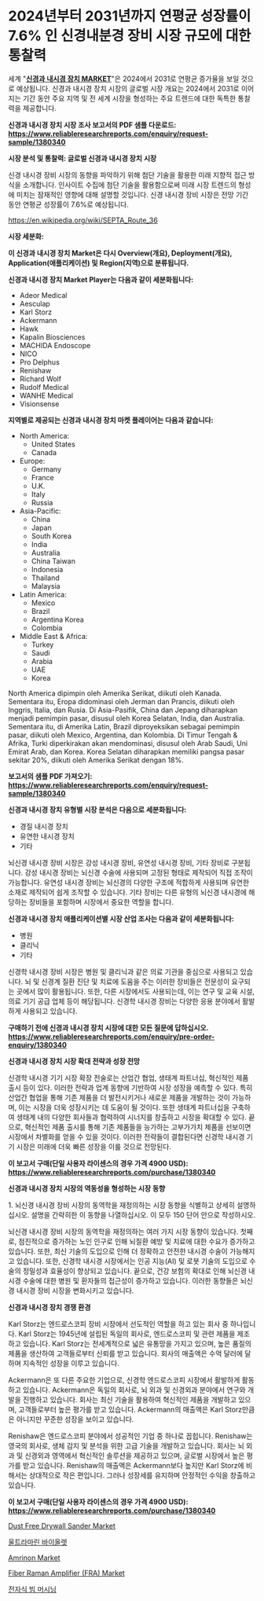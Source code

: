 <p><h1>2024년부터 2031년까지 연평균 성장률이 7.6% 인 신경내분경 장비 시장 규모에 대한 통찰력</h1></p><p>세계 "<strong><a href="https://www.reliableresearchreports.com/neurology-endoscopy-devices-r1380340">신경과 내시경 장치 MARKET</a></strong>"은 2024에서 2031로 연평균 증가율을 보일 것으로 예상됩니다. 신경과 내시경 장치 시장의 글로벌 시장 개요는 2024에서 2031로 이어지는 기간 동안 주요 지역 및 전 세계 시장을 형성하는 주요 트렌드에 대한 독특한 통찰력을 제공합니다.</p>
<p><strong>신경과 내시경 장치 시장 조사 보고서의 PDF 샘플 다운로드: <a href="https://www.reliableresearchreports.com/enquiry/request-sample/1380340">https://www.reliableresearchreports.com/enquiry/request-sample/1380340</a></strong></p>
<p><strong>시장 분석 및 통찰력: 글로벌 신경과 내시경 장치 시장</strong></p>
<p><p>신경 내시경 장비 시장의 동향을 파악하기 위해 첨단 기술을 활용한 미래 지향적 접근 방식을 소개합니다. 인사이트 수집에 첨단 기술을 활용함으로써 미래 시장 트렌드의 형성에 미치는 잠재적인 영향에 대해 설명할 것입니다. 신경 내시경 장비 시장은 전망 기간 동안 연평균 성장률이 7.6%로 예상됩니다.</p></p>
<p><a href="%7CAUTHORITHY_DOMAIN_URL%7C">https://en.wikipedia.org/wiki/SEPTA_Route_36</a></p>
<p><strong>시장 세분화:</strong></p>
<p><strong>이 신경과 내시경 장치 Market은 다시 Overview(개요), Deployment(개요), Application(애플리케이션) 및 Region(지역)으로 분류됩니다.</strong></p>
<p><strong>신경과 내시경 장치 Market Player는 다음과 같이 세분화됩니다:</strong></p>
<p><ul><li>Adeor Medical</li><li>Aesculap</li><li>Karl Storz</li><li>Ackermann</li><li>Hawk</li><li>Kapalin Biosciences</li><li>MACHIDA Endoscope</li><li>NICO</li><li>Pro Delphus</li><li>Renishaw</li><li>Richard Wolf</li><li>Rudolf Medical</li><li>WANHE Medical</li><li>Visionsense</li></ul></p>
<p><strong>지역별로 제공되는 신경과 내시경 장치 마켓 플레이어는 다음과 같습니다:</strong></p>
<p><ul>
    <li>
        North America:
        <ul>
            <li>United States</li>
            <li>Canada</li>
        </ul>
    </li>
    <li>
        Europe:
        <ul>
            <li>Germany</li>
            <li>France</li>
            <li>U.K.</li>
            <li>Italy</li>
            <li>Russia</li>
        </ul>
    </li>
    <li>
        Asia-Pacific:
        <ul>
            <li>China</li>
            <li>Japan</li>
            <li>South Korea</li>
            <li>India</li>
            <li>Australia</li>
            <li>China Taiwan</li>
            <li>Indonesia</li>
            <li>Thailand</li>
            <li>Malaysia</li>
        </ul>
    </li>
    <li>
        Latin America:
        <ul>
            <li>Mexico</li>
            <li>Brazil</li>
            <li>Argentina Korea</li>
            <li>Colombia</li>
        </ul>
    </li>
    <li>
        Middle East & Africa:
        <ul>
            <li>Turkey</li>
            <li>Saudi</li>
            <li>Arabia</li>
            <li>UAE</li>
            <li>Korea</li>
        </ul>
    </li>
    </ul></p>
<p><p>North America dipimpin oleh Amerika Serikat, diikuti oleh Kanada. Sementara itu, Eropa didominasi oleh Jerman dan Prancis, diikuti oleh Inggris, Italia, dan Rusia. Di Asia-Pasifik, China dan Jepang diharapkan menjadi pemimpin pasar, disusul oleh Korea Selatan, India, dan Australia. Sementara itu, di Amerika Latin, Brazil diproyeksikan sebagai pemimpin pasar, diikuti oleh Mexico, Argentina, dan Kolombia. Di Timur Tengah & Afrika, Turki diperkirakan akan mendominasi, disusul oleh Arab Saudi, Uni Emirat Arab, dan Korea. Korea Selatan diharapkan memiliki pangsa pasar sekitar 20%, diikuti oleh Amerika Serikat dengan 18%.</p></p>
<p><strong>보고서의 샘플 PDF 가져오기: <a href="https://www.reliableresearchreports.com/enquiry/request-sample/1380340">https://www.reliableresearchreports.com/enquiry/request-sample/1380340</a></strong></p>
<p><strong>신경과 내시경 장치 유형별 시장 분석은 다음으로 세분화됩니다:</strong></p>
<p><ul><li>경질 내시경 장치</li><li>유연한 내시경 장치</li><li>기타</li></ul></p>
<p><p>뇌신경 내시경 장비 시장은 강성 내시경 장비, 유연성 내시경 장비, 기타 장비로 구분됩니다. 강성 내시경 장비는 뇌신경 수술에 사용되며 고정된 형태로 제작되어 직접 조작이 가능합니다. 유연성 내시경 장비는 뇌신경의 다양한 구조에 적합하게 사용되며 유연한 소재로 제작되어 쉽게 조작할 수 있습니다. 기타 장비는 다른 유형의 뇌신경 내시경에 해당하는 장비들을 포함하며 시장에서 중요한 역할을 합니다.</p></p>
<p><strong>신경과 내시경 장치 애플리케이션별 시장 산업 조사는 다음과 같이 세분화됩니다:</strong></p>
<p><ul><li>병원</li><li>클리닉</li><li>기타</li></ul></p>
<p><p>신경학 내시경 장비 시장은 병원 및 클리닉과 같은 의료 기관을 중심으로 사용되고 있습니다. 뇌 및 신경계 질환 진단 및 치료에 도움을 주는 이러한 장비들은 전문성이 요구되는 곳에서 많이 활용됩니다. 또한, 다른 시장에서도 사용되는데, 이는 연구 및 교육 시설, 의료 기기 공급 업체 등이 해당됩니다. 신경학 내시경 장비는 다양한 응용 분야에서 활발하게 사용되고 있습니다.</p></p>
<p><strong>구매하기 전에 신경과 내시경 장치 시장에 대한 모든 질문에 답하십시오. <a href="https://www.reliableresearchreports.com/enquiry/pre-order-enquiry/1380340">https://www.reliableresearchreports.com/enquiry/pre-order-enquiry/1380340</a></strong></p>
<p><strong>신경과 내시경 장치 시장 확대 전략과 성장 전망</strong></p>
<p><p>신경학 내시경 기기 시장 확장 전술로는 산업간 협업, 생태계 파트너십, 혁신적인 제품 출시 등이 있다. 이러한 전략과 업계 동향에 기반하여 시장 성장을 예측할 수 있다. 특히 산업간 협업을 통해 기존 제품을 더 발전시키거나 새로운 제품을 개발하는 것이 가능하며, 이는 시장을 더욱 성장시키는 데 도움이 될 것이다. 또한 생태계 파트너십을 구축하여 생태계 내의 다양한 회사들과 협력하여 시너지를 창출하고 시장을 확대할 수 있다. 끝으로, 혁신적인 제품 출시를 통해 기존 제품들을 능가하는 고부가가치 제품을 선보이면 시장에서 차별화를 얻을 수 있을 것이다. 이러한 전략들이 결합된다면 신경학 내시경 기기 시장은 미래에 더욱 빠른 성장을 이룰 것으로 전망된다.</p></p>
<p><strong>이 보고서 구매(단일 사용자 라이센스의 경우 가격 4900 USD): <a href="https://www.reliableresearchreports.com/purchase/1380340">https://www.reliableresearchreports.com/purchase/1380340</a></strong></p>
<p><strong>신경과 내시경 장치 시장의 역동성을 형성하는 시장 동향</strong></p>
<p><p>1. 뇌신경 내시경 장비 시장의 동역학을 재정의하는 시장 동향을 식별하고 상세히 설명하십시오. 설명을 간략히한 이 동향을 나열하십시오. 이 모두 150 단어 안으로 작성하시오.</p><p>뇌신경 내시경 장비 시장의 동역학을 재정의하는 여러 가지 시장 동향이 있습니다. 첫째로, 점진적으로 증가하는 노인 인구로 인해 뇌질환 예방 및 치료에 대한 수요가 증가하고 있습니다. 또한, 최신 기술의 도입으로 인해 더 정확하고 안전한 내시경 수술이 가능해지고 있습니다. 또한, 신경학 내시경 시장에서는 인공 지능(AI) 및 로봇 기술의 도입으로 수술의 정밀성과 효율성이 향상되고 있습니다. 끝으로, 건강 보험의 확대로 인해 뇌신경 내시경 수술에 대한 병원 및 환자들의 접근성이 증가하고 있습니다. 이러한 동향들은 뇌신경 내시경 장비 시장을 변화시키고 있습니다.</p></p>
<p><strong>신경과 내시경 장치 경쟁 환경</strong></p>
<p><p>Karl Storz는 엔드로스코피 장비 시장에서 선도적인 역할을 하고 있는 회사 중 하나입니다. Karl Storz는 1945년에 설립된 독일의 회사로, 엔드로스코피 및 관련 제품을 제조하고 있습니다. Karl Storz는 전세계적으로 넓은 유통망을 가지고 있으며, 높은 품질의 제품을 생산하여 고객들로부터 신뢰를 받고 있습니다. 회사의 매출액은 수억 달러에 달하며 지속적인 성장을 이루고 있습니다.</p><p>Ackermann은 또 다른 주요한 기업으로, 신경학 엔드로스코피 시장에서 활발하게 활동하고 있습니다. Ackermann은 독일의 회사로, 뇌 외과 및 신경외과 분야에서 연구와 개발을 진행하고 있습니다. 회사는 최신 기술을 활용하여 혁신적인 제품을 개발하고 있으며, 고객들로부터 높은 평가를 받고 있습니다. Ackermann의 매출액은 Karl Storz만큼은 아니지만 꾸준한 성장을 보이고 있습니다. </p><p>Renishaw은 엔드로스코피 분야에서 성공적인 기업 중 하나로 꼽힙니다. Renishaw는 영국의 회사로, 생체 감지 및 분석을 위한 고급 기술을 개발하고 있습니다. 회사는 뇌 외과 및 신경외과 영역에서 혁신적인 솔루션을 제공하고 있으며, 글로벌 시장에서 높은 평가를 받고 있습니다. Renishaw의 매출액은 Ackermann보다 높지만 Karl Storz에 비해서는 상대적으로 작은 편입니다. 그러나 성장세를 유지하며 안정적인 수익을 창출하고 있습니다.</p></p>
<p><strong>이 보고서 구매(단일 사용자 라이센스의 경우 가격 4900 USD): <a href="https://www.reliableresearchreports.com/purchase/1380340">https://www.reliableresearchreports.com/purchase/1380340</a></strong></p>
<p><p><a href="https://medium.com/@samantha.welch56767/dust-free-drywall-sander-market-global-market-insights-and-sales-trends-2024-to-2031-5e9314ade6f9">Dust Free Drywall Sander Market</a></p><p><a href="https://medium.com/@joshuapierce88/%EA%B8%80%EB%A1%9C%EB%B2%8C-%EC%9A%B8%ED%8A%B8%EB%9D%BC%EB%A7%88%EB%A6%B0-%EB%B0%94%EC%9D%B4%EC%98%AC%EB%A0%9B-%EC%8B%9C%EC%9E%A5-%EB%8F%99%ED%96%A5%EC%97%90-%EB%8C%80%ED%95%9C-%EC%A0%84%EB%9E%B5%EC%A0%81-%EC%9D%B8%EC%82%AC%EC%9D%B4%ED%8A%B8-2024-2031-105-%ED%8E%98%EC%9D%B4%EC%A7%80%EC%97%90-%EB%8B%A4%EB%A3%A8%EC%96%B4%EC%A0%B8-%EC%9E%88%EC%8A%B5%EB%8B%88%EB%8B%A4-32ceb7771c0e">울트라마린 바이올렛</a></p><p><a href="https://github.com/luckyshygirl/Market-Research-Report-List-6/blob/main/amrinon-market.md">Amrinon Market</a></p><p><a href="https://www.linkedin.com/pulse/global-fiber-raman-amplifier-fra-market-status-2024-2031-forecast-gqhrf?trackingId=ACrq71hkTpOQ3M2jvKD7zA%3D%3D">Fiber Raman Amplifier (FRA) Market</a></p><p><a href="https://medium.com/@derrickmafrks96745/%EA%B8%80%EB%A1%9C%EB%B2%8C-%EC%A0%84%EC%9E%90-%EB%B9%94-%EA%B0%80%EA%B3%B5-%EC%8B%9C%EC%9E%A5%EC%9D%80-2024%EB%85%84%EB%B6%80%ED%84%B0-2031%EB%85%84%EA%B9%8C%EC%A7%80-7-5-%EC%9D%98-%EC%97%B0%ED%8F%89%EA%B7%A0-%EC%84%B1%EC%9E%A5%EB%A5%A0-cagr-%EB%A1%9C-%EC%84%B1%EC%9E%A5%ED%95%A0-%EA%B2%83%EC%9C%BC%EB%A1%9C-%EC%98%88%EC%B8%A1%EB%90%A9%EB%8B%88%EB%8B%A4-a5276433d47e">전자식 빔 머시닝</a></p></p>